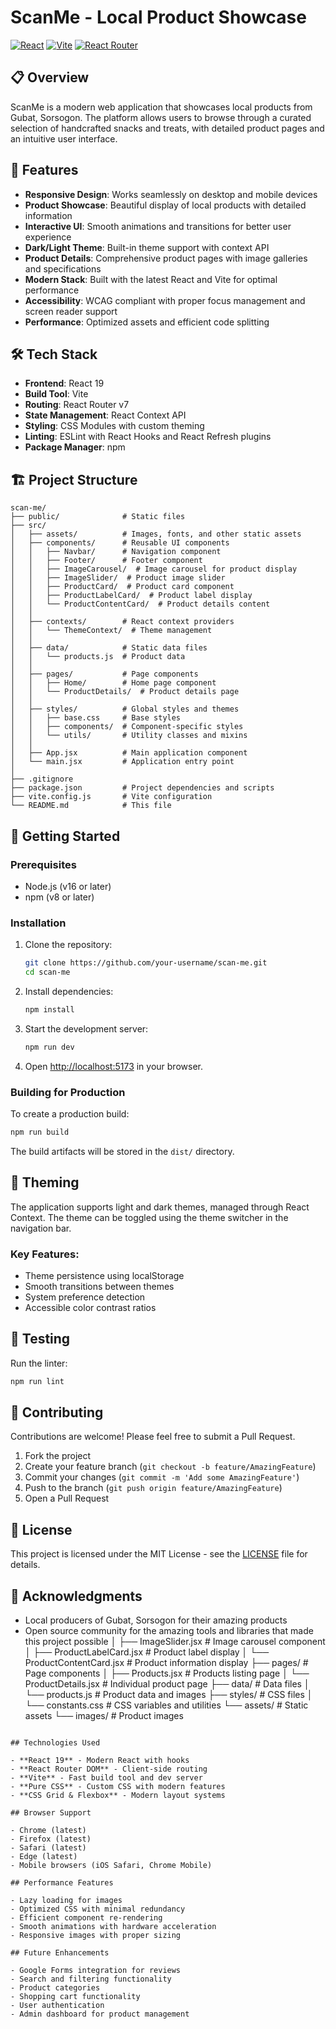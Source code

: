 # ScanMe - Local Product Showcase

[![React](https://img.shields.io/badge/React-20232A?style=for-the-badge&logo=react&logoColor=61DAFB)](https://reactjs.org/)
[![Vite](https://img.shields.io/badge/Vite-646CFF?style=for-the-badge&logo=vite&logoColor=white)](https://vitejs.dev/)
[![React Router](https://img.shields.io/badge/React_Router-CA4245?style=for-the-badge&logo=react-router&logoColor=white)](https://reactrouter.com/)

## 📋 Overview

ScanMe is a modern web application that showcases local products from Gubat, Sorsogon. The platform allows users to browse through a curated selection of handcrafted snacks and treats, with detailed product pages and an intuitive user interface.

## 🚀 Features

- **Responsive Design**: Works seamlessly on desktop and mobile devices
- **Product Showcase**: Beautiful display of local products with detailed information
- **Interactive UI**: Smooth animations and transitions for better user experience
- **Dark/Light Theme**: Built-in theme support with context API
- **Product Details**: Comprehensive product pages with image galleries and specifications
- **Modern Stack**: Built with the latest React and Vite for optimal performance
- **Accessibility**: WCAG compliant with proper focus management and screen reader support
- **Performance**: Optimized assets and efficient code splitting

## 🛠️ Tech Stack

- **Frontend**: React 19
- **Build Tool**: Vite
- **Routing**: React Router v7
- **State Management**: React Context API
- **Styling**: CSS Modules with custom theming
- **Linting**: ESLint with React Hooks and React Refresh plugins
- **Package Manager**: npm

## 🏗️ Project Structure

```
scan-me/
├── public/              # Static files
├── src/
│   ├── assets/          # Images, fonts, and other static assets
│   ├── components/      # Reusable UI components
│   │   ├── Navbar/      # Navigation component
│   │   ├── Footer/      # Footer component
│   │   ├── ImageCarousel/  # Image carousel for product display
│   │   ├── ImageSlider/  # Product image slider
│   │   ├── ProductCard/  # Product card component
│   │   ├── ProductLabelCard/  # Product label display
│   │   └── ProductContentCard/  # Product details content
│   │
│   ├── contexts/        # React context providers
│   │   └── ThemeContext/  # Theme management
│   │
│   ├── data/            # Static data files
│   │   └── products.js  # Product data
│   │
│   ├── pages/           # Page components
│   │   ├── Home/        # Home page component
│   │   └── ProductDetails/  # Product details page
│   │
│   ├── styles/          # Global styles and themes
│   │   ├── base.css     # Base styles
│   │   ├── components/  # Component-specific styles
│   │   └── utils/       # Utility classes and mixins
│   │
│   ├── App.jsx          # Main application component
│   └── main.jsx         # Application entry point
│
├── .gitignore
├── package.json         # Project dependencies and scripts
├── vite.config.js       # Vite configuration
└── README.md            # This file
```

## 🚀 Getting Started

### Prerequisites

- Node.js (v16 or later)
- npm (v8 or later)

### Installation

1. Clone the repository:
   ```bash
   git clone https://github.com/your-username/scan-me.git
   cd scan-me
   ```

2. Install dependencies:
   ```bash
   npm install
   ```

3. Start the development server:
   ```bash
   npm run dev
   ```

4. Open [http://localhost:5173](http://localhost:5173) in your browser.

### Building for Production

To create a production build:

```bash
npm run build
```

The build artifacts will be stored in the `dist/` directory.

## 🎨 Theming

The application supports light and dark themes, managed through React Context. The theme can be toggled using the theme switcher in the navigation bar.

### Key Features:
- Theme persistence using localStorage
- Smooth transitions between themes
- System preference detection
- Accessible color contrast ratios

## 🧪 Testing

Run the linter:
```bash
npm run lint
```

## 🤝 Contributing

Contributions are welcome! Please feel free to submit a Pull Request.

1. Fork the project
2. Create your feature branch (`git checkout -b feature/AmazingFeature`)
3. Commit your changes (`git commit -m 'Add some AmazingFeature'`)
4. Push to the branch (`git push origin feature/AmazingFeature`)
5. Open a Pull Request

## 📄 License

This project is licensed under the MIT License - see the [LICENSE](LICENSE) file for details.

## 🙏 Acknowledgments

- Local producers of Gubat, Sorsogon for their amazing products
- Open source community for the amazing tools and libraries that made this project possible
│   ├── ImageSlider.jsx # Image carousel component
│   ├── ProductLabelCard.jsx # Product label display
│   └── ProductContentCard.jsx # Product information display
├── pages/              # Page components
│   ├── Products.jsx    # Products listing page
│   └── ProductDetails.jsx # Individual product page
├── data/               # Data files
│   └── products.js     # Product data and images
├── styles/             # CSS files
│   └── constants.css   # CSS variables and utilities
└── assets/             # Static assets
    └── images/         # Product images
```

## Technologies Used

- **React 19** - Modern React with hooks
- **React Router DOM** - Client-side routing
- **Vite** - Fast build tool and dev server
- **Pure CSS** - Custom CSS with modern features
- **CSS Grid & Flexbox** - Modern layout systems

## Browser Support

- Chrome (latest)
- Firefox (latest)
- Safari (latest)
- Edge (latest)
- Mobile browsers (iOS Safari, Chrome Mobile)

## Performance Features

- Lazy loading for images
- Optimized CSS with minimal redundancy
- Efficient component re-rendering
- Smooth animations with hardware acceleration
- Responsive images with proper sizing

## Future Enhancements

- Google Forms integration for reviews
- Search and filtering functionality
- Product categories
- Shopping cart functionality
- User authentication
- Admin dashboard for product management